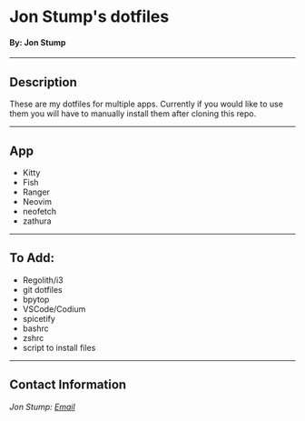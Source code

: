 # Jon Stump's dotfiles
#### By: Jon Stump

* * *

## Description
These are my dotfiles for multiple apps. Currently if you would like to use them you will have to manually install them after cloning this repo.

* * *

## App
* Kitty
* Fish
* Ranger
* Neovim
* neofetch
* zathura

* * *

## To Add:
* Regolith/i3
* git dotfiles
* bpytop
* VSCode/Codium
* spicetify
* bashrc
* zshrc
* script to install files

* * *

## Contact Information
_Jon Stump: [Email](jmstump@gmail.com)_
